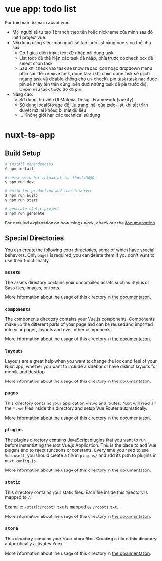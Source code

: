 # vue app: todo list
For the team to learn about vue.

- Mọi người sẽ tự tạo 1 branch theo tên hoặc nickname của mình sau đó init 1 project vue.
- Nội dung công việc: mọi người sẽ tạo todo list bằng vue.js cụ thể như sau:
  - Có 1 giao diện input text để nhập nội dung task
  - List todo để thể hiện các task đã nhập, phía trước có check box để select chọn task
  - Sau khi check vào task sẽ show ra các icon hoặc dropdown menu phía sau để: remove task, done task (khi chọn done task sẽ gạch ngang task và disable không cho un-check), pin task (task nào được pin sẽ nhảy lên trên cùng, bên dưới những task đã pin trước đó), Unpin nếu task trước đó đã pin.
- Nâng cao:
  - Sử dụng thư viện UI Material Design Framework (vuetify)
  - Sử dụng localStorage để lưu trạng thái của todo-list, khi tắt trình duyệt mở lại không bị mất dữ liệu
  - ... Không giới hạn các technical sữ dụng

# nuxt-ts-app

## Build Setup

```bash
# install dependencies
$ npm install

# serve with hot reload at localhost:3000
$ npm run dev

# build for production and launch server
$ npm run build
$ npm run start

# generate static project
$ npm run generate
```

For detailed explanation on how things work, check out the [documentation](https://nuxtjs.org).

## Special Directories

You can create the following extra directories, some of which have special behaviors. Only `pages` is required; you can delete them if you don't want to use their functionality.

### `assets`

The assets directory contains your uncompiled assets such as Stylus or Sass files, images, or fonts.

More information about the usage of this directory in [the documentation](https://nuxtjs.org/docs/2.x/directory-structure/assets).

### `components`

The components directory contains your Vue.js components. Components make up the different parts of your page and can be reused and imported into your pages, layouts and even other components.

More information about the usage of this directory in [the documentation](https://nuxtjs.org/docs/2.x/directory-structure/components).

### `layouts`

Layouts are a great help when you want to change the look and feel of your Nuxt app, whether you want to include a sidebar or have distinct layouts for mobile and desktop.

More information about the usage of this directory in [the documentation](https://nuxtjs.org/docs/2.x/directory-structure/layouts).


### `pages`

This directory contains your application views and routes. Nuxt will read all the `*.vue` files inside this directory and setup Vue Router automatically.

More information about the usage of this directory in [the documentation](https://nuxtjs.org/docs/2.x/get-started/routing).

### `plugins`

The plugins directory contains JavaScript plugins that you want to run before instantiating the root Vue.js Application. This is the place to add Vue plugins and to inject functions or constants. Every time you need to use `Vue.use()`, you should create a file in `plugins/` and add its path to plugins in `nuxt.config.js`.

More information about the usage of this directory in [the documentation](https://nuxtjs.org/docs/2.x/directory-structure/plugins).

### `static`

This directory contains your static files. Each file inside this directory is mapped to `/`.

Example: `/static/robots.txt` is mapped as `/robots.txt`.

More information about the usage of this directory in [the documentation](https://nuxtjs.org/docs/2.x/directory-structure/static).

### `store`

This directory contains your Vuex store files. Creating a file in this directory automatically activates Vuex.

More information about the usage of this directory in [the documentation](https://nuxtjs.org/docs/2.x/directory-structure/store).
